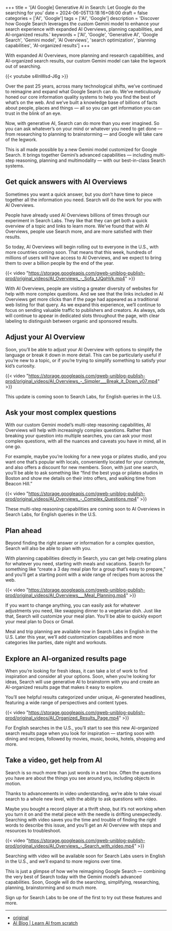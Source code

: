 +++
title = '[AI Google] Generative AI in Search: Let Google do the searching for you'
date = 2024-06-05T13:18:16+08:00
draft = false
categories = ['AI', 'Google']
tags = ['AI', 'Google']
description = 'Discover how Google Search leverages the custom Gemini model to enhance your search experience with expanded AI Overviews, planning capabilities, and AI-organized results.'
keywords = ['AI', 'Google', 'Generative AI', 'Google Search', 'Gemini model', 'AI Overviews', 'search optimization', 'planning capabilities', 'AI-organized results']
+++

With expanded AI Overviews, more planning and research capabilities, and AI-organized search results, our custom Gemini model can take the legwork out of searching.

{{< youtube s4InWsd-J6g >}}

Over the past 25 years, across many technological shifts, we’ve continued to reimagine and expand what Google Search can do. We’ve meticulously honed our core information quality systems to help you find the best of what’s on the web. And we’ve built a knowledge base of billions of facts about people, places and things — all so you can get information you can trust in the blink of an eye.

Now, with generative AI, Search can do more than you ever imagined. So you can ask whatever’s on your mind or whatever you need to get done — from researching to planning to brainstorming — and Google will take care of the legwork.

This is all made possible by a new Gemini model customized for Google Search. It brings together Gemini’s advanced capabilities — including multi-step reasoning, planning and multimodality — with our best-in-class Search systems.

## Get quick answers with AI Overviews
Sometimes you want a quick answer, but you don’t have time to piece together all the information you need. Search will do the work for you with AI Overviews.

People have already used AI Overviews billions of times through our experiment in Search Labs. They like that they can get both a quick overview of a topic and links to learn more. We’ve found that with AI Overviews, people use Search more, and are more satisfied with their results.

So today, AI Overviews will begin rolling out to everyone in the U.S., with more countries coming soon. That means that this week, hundreds of millions of users will have access to AI Overviews, and we expect to bring them to over a billion people by the end of the year.

{{< video "https://storage.googleapis.com/gweb-uniblog-publish-prod/original_videos/AI_Overviews_-_Sofa_tJQqhVk.mp4" >}}

With AI Overviews, people are visiting a greater diversity of websites for help with more complex questions. And we see that the links included in AI Overviews get more clicks than if the page had appeared as a traditional web listing for that query. As we expand this experience, we’ll continue to focus on sending valuable traffic to publishers and creators. As always, ads will continue to appear in dedicated slots throughout the page, with clear labeling to distinguish between organic and sponsored results.

## Adjust your AI Overview
Soon, you’ll be able to adjust your AI Overview with options to simplify the language or break it down in more detail. This can be particularly useful if you’re new to a topic, or if you’re trying to simplify something to satisfy your kid’s curiosity.

{{< video "https://storage.googleapis.com/gweb-uniblog-publish-prod/original_videos/AI_Overviews_-_Simpler___Break_it_Down_v07.mp4" >}}

This update is coming soon to Search Labs, for English queries in the U.S.

## Ask your most complex questions
With our custom Gemini model’s multi-step reasoning capabilities, AI Overviews will help with increasingly complex questions. Rather than breaking your question into multiple searches, you can ask your most complex questions, with all the nuances and caveats you have in mind, all in one go.

For example, maybe you’re looking for a new yoga or pilates studio, and you want one that’s popular with locals, conveniently located for your commute, and also offers a discount for new members. Soon, with just one search, you’ll be able to ask something like “find the best yoga or pilates studios in Boston and show me details on their intro offers, and walking time from Beacon Hill.”

{{< video "https://storage.googleapis.com/gweb-uniblog-publish-prod/original_videos/AI_Overviews_-_Complex_Questions.mp4" >}}

These multi-step reasoning capabilities are coming soon to AI Overviews in Search Labs, for English queries in the U.S.

## Plan ahead
Beyond finding the right answer or information for a complex question, Search will also be able to plan with you.

With planning capabilities directly in Search, you can get help creating plans for whatever you need, starting with meals and vacations. Search for something like “create a 3 day meal plan for a group that’s easy to prepare,” and you’ll get a starting point with a wide range of recipes from across the web.

{{< video "https://storage.googleapis.com/gweb-uniblog-publish-prod/original_videos/AI_Overviews___Meal_Planning.mp4" >}}

If you want to change anything, you can easily ask for whatever adjustments you need, like swapping dinner to a vegetarian dish. Just like that, Search will customize your meal plan. You’ll be able to quickly export your meal plan to Docs or Gmail.

Meal and trip planning are available now in Search Labs in English in the U.S. Later this year, we’ll add customization capabilities and more categories like parties, date night and workouts.

## Explore an AI-organized results page
When you’re looking for fresh ideas, it can take a lot of work to find inspiration and consider all your options. Soon, when you’re looking for ideas, Search will use generative AI to brainstorm with you and create an AI-organized results page that makes it easy to explore.

You’ll see helpful results categorized under unique, AI-generated headlines, featuring a wide range of perspectives and content types.

{{< video "https://storage.googleapis.com/gweb-uniblog-publish-prod/original_videos/AI_Organized_Results_Page.mp4" >}}

For English searches in the U.S., you’ll start to see this new AI-organized search results page when you look for inspiration — starting soon with dining and recipes, followed by movies, music, books, hotels, shopping and more.

## Take a video, get help from AI
Search is so much more than just words in a text box. Often the questions you have are about the things you see around you, including objects in motion.

Thanks to advancements in video understanding, we’re able to take visual search to a whole new level, with the ability to ask questions with video.

Maybe you bought a record player at a thrift shop, but it’s not working when you turn it on and the metal piece with the needle is drifting unexpectedly. Searching with video saves you the time and trouble of finding the right words to describe this issue, and you’ll get an AI Overview with steps and resources to troubleshoot.

{{< video "https://storage.googleapis.com/gweb-uniblog-publish-prod/original_videos/AI_Overviews_-_Search_with_video.mp4" >}}

Searching with video will be available soon for Search Labs users in English in the U.S., and we’ll expand to more regions over time.

This is just a glimpse of how we’re reimagining Google Search — combining the very best of Search today with the Gemini model’s advanced capabilities. Soon, Google will do the searching, simplifying, researching, planning, brainstorming and so much more.

Sign up for Search Labs to be one of the first to try out these features and more.

---

- [original](https://blog.google/products/search/generative-ai-google-search-may-2024/)
- [AI Blog | Learn AI from scratch](https://ai-blog.aihub2022.top/post/ai-google-generative-ai-google-search-may-2024/)
<!-- - [公众号 - 从零开始学AI](...) -->
<!-- - [CSDN - 从零开始学AI](...) -->
<!-- - [掘金 - 从零开始学AI](...) -->
<!-- - [知乎 - 从零开始学AI](...) -->
<!-- - [阿里云 - 从零开始学AI](...) -->
<!-- - [腾讯云 - 从零开始学AI](...) -->
